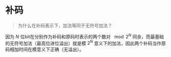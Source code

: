# 补码
> 为什么在补码表示下，加法等同于无符号加法？

因为 $N$ 位bit在分别作为补码和原码时表示的两个数对 $\mod 2^N$ 同余，而最基础的无符号加法（最高位进位溢出）就是模 $2^N$ 意义下的加法，因此两个补码当作原码相加时间在模意义下正确（无溢出）。
